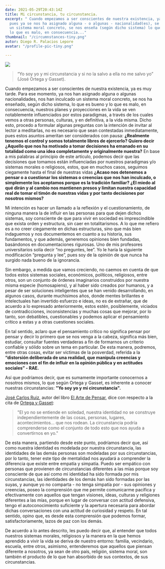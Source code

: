 ```yaml
---
date: 2021-05-29T20:43:14Z
title: Mi circunstancia, tu circunstancia.
excerpt: " Cuando empezamos a ser conscientes de nuestra existencia, ya es muy tarde,
  pues ya se nos ha asignado alguna - o algunas - nacionalidad(es), se nos ha inculcado
  un sistema moral concreto, se nos enseña (según dicho sistema) lo que es bueno y
  lo que es malo, en consecuencia..."
thumbnail: "/circumnstances-tiny.png"
autor: Diego R. Palacios Lepore
avatar: "/profile-pic-tiny.png"

---
```

![](/circumnstances-tiny.png)

> “Yo soy yo y mi circunstancia y si no la salvo a ella no me salvo yo” (José Ortega y Gasset).

Cuando empezamos a ser conscientes de nuestra existencia, ya es muy tarde. Para ese momento, ya nos han asignado alguna o algunas nacionalidades, nos han inculcado un sistema moral concreto, se nos ha enseñado, según dicho sistema, lo que es bueno y lo que es malo, en consecuencia, nuestros planes y proyecciones en la vida se ven notablemente influenciados por estos paradigmas,  a través de los cuales vemos a otras personas, culturas, y en definitiva, a la vida misma. Dicho esto, procedo a formular algunas preguntas con la intención de invitar al lector a meditarlas, no es necesario que sean contestadas inmediatamente, pues estos asuntos ameritan ser considerados con pausa: **¿Realmente tenemos el control y somos totalmente libres de ejercerlo? Quiero decir ¿Aquello que nos ha motivado a tomar decisiones ha emanado en su totalidad como una idea completamente y originalmente nuestra?** En base a mis palabras al principio de este artículo, podemos decir que las decisiones que tomamos están influenciadas por nuestros paradigmas y/o sistemas morales o religiosos, estos, que en muchos casos, seguimos ciegamente hasta el final de nuestras vidas **¿Acaso nos detenemos a pensar o a cuestionar los sistemas o creencias que nos han inculcado, o simplemente los aceptamos porque es la tradición familiar? ¿El miedo al qué dirán y al cambio nos mantienen presos y limitan nuestra capacidad real de tomar el timón de nuestras vidas y por tanto decisiones por nosotros mismos?**

Mi intención es hacer un llamado a la reflexión y el cuestionamiento, de ninguna manera la de  influir en las personas para que dejen dichos sistemas, soy consciente de que para vivir en sociedad es imprescindible que exista orden y estructura, sin caer en totalitarismos. A lo que me refiero es a no creer ciegamente en dichas estructuras, sino que más bien indaguemos y nos documentemos en cuanto a su historia, sus fundamentos, y que además,  generemos opiniones bien fundadas, basándonos en documentaciones rigurosas. Uno de mis profesores universitarios solía decir “no preguntes, lee”. Yo le haría la siguiente modificación “pregunta y lee”, pues soy de la opinión de que nunca  ha surgido nada bueno de la ignorancia.

Sin embargo, a medida que vamos creciendo, no caemos en cuenta de que todos estos sistemas sociales, económicos, políticos, religiosos, entre otros, son un conjunto de órdenes imaginarios construidos por nuestra misma especie (homosapiens), y al haber sido creados por humanos, y a pesar de ser soluciones inteligentes que se han venido desarrollando, en algunos casos,  durante muchísimos años, donde mentes brillantes e intelectuales han invertido esfuerzo e ideas, no es de extrañar, que de acuerdo a lo expresado anteriormente, estos estén, posiblemente, viciados de contradicciones, inconsistencias y muchas cosas que mejorar, por lo tanto, son debatibles, cuestionables y podemos aplicar el pensamiento crítico a estas y a otras cuestiones sociales.

En tal sentido, aclaro que el pensamiento crítico no significa pensar por pensar y decir lo primero que se nos venga a la cabeza, significa más bien, estudiar, consultar fuentes verdaderas a fin de formarnos un criterio confiable y sólido sobre un tema en particular. De esta manera, podremos, entre otras cosas, evitar ser víctimas de la posverdad, referida a la **“distorsión deliberada de una realidad, que manipula creencias y emociones con el fin de influir en la opinión pública y en actitudes sociales” - RAE.**

Así que podríamos decir, que es sumamente importante conocernos a nosotros mismos, lo que  según Ortega y Gasset, es inherente a conocer nuestras circunstancias: **"Yo soy yo y mi circunstancia".**

<a href="https://josecarlosruiz.es/" target="_blank">José Carlos Ruiz</a>, autor del libro <a href="https://almuzaralibros.com/fichalibro.php?libro=3928&edi=1" target="_blank">El Arte de Pensar</a>,  dice con respecto a la cita de <a href="https://es.wikipedia.org/wiki/Jos%C3%A9_Ortega_y_Gasset" target="_blank">Ortega y Gasset</a>:

> "El yo no se entiende en soledad, nuestra identidad no se construye independientemente de las cosas, personas, lugares, acontecimientos... que nos rodean. La circunstancia podría comprenderse como el conjunto de todo esto que nos ayuda a convertirnos en yo."

De esta manera, partiendo desde este punto, podríamos decir que, así como nuestra identidad es modelada por nuestra circunstancia, las identidades de las demás personas son modeladas por sus circunstancias,  por lo tanto, tener este tipo de mentalidad nos ayudará a comprender la diferencia que existe entre empatía y simpatía. Puedo ser empático con personas que provienen de circunstancias diferentes a las mías porque soy consciente de que así como mi identidad ha sido formada por mis circunstancias, las identidades de los demás han sido formadas por las suyas, y aunque yo no comparta - no tenga simpatía por - sus opiniones y creencias, poseo la comprensión que me permite comunicarme pacífica y efectivamente con aquellos que tengan visiones, ideas, culturas y religiones diferentes a las mías, porque en lugar de conversar con actitud defensiva, tengo el autoconocimiento suficiente y la apertura necesaria para abordar dichas conversaciones con una actitud de curiosidad y respeto. En tal sentido, opino que, es desde esta comprensión que podemos formar, satisfactoriamente, lazos de paz con los demás.

De acuerdo a lo antes descrito, les puedo decir que, al entender que todos nuestros sistemas morales, religiosos y la manera en la que hemos aprendido a vivir la vida se deriva de nuestro entorno: familia, vecindario, escuela, entre otros, asimismo,  entenderemos que aquellos que piensan diferente a nosotros, ya sean de otro país, religión, sistema moral, son también el producto de lo que han absorbido de sus contextos, de sus circunstancias.